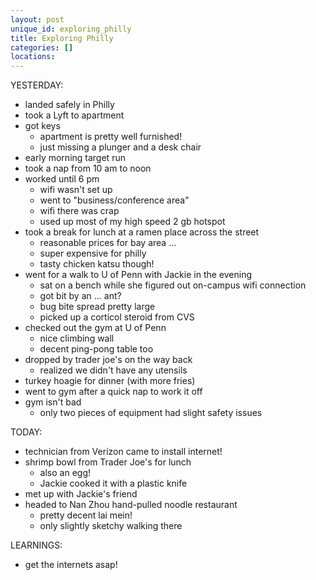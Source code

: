 ```yaml
---
layout: post
unique_id: exploring_philly
title: Exploring Philly
categories: []
locations: 
---
```


YESTERDAY:
* landed safely in Philly
* took a Lyft to apartment
* got keys
  * apartment is pretty well furnished!
  * just missing a plunger and a desk chair
* early morning target run
* took a nap from 10 am to noon
* worked until 6 pm
  * wifi wasn't set up
  * went to "business/conference area"
  * wifi there was crap
  * used up most of my high speed 2 gb hotspot
* took a break for lunch at a ramen place across the street
  * reasonable prices for bay area ...
  * super expensive for philly
  * tasty chicken katsu though!
* went for a walk to U of Penn with Jackie in the evening
  * sat on a bench while she figured out on-campus wifi connection
  * got bit by an ... ant?
  * bug bite spread pretty large
  * picked up a corticol steroid from CVS
* checked out the gym at U of Penn
  * nice climbing wall
  * decent ping-pong table too
* dropped by trader joe's on the way back
  * realized we didn't have any utensils
* turkey hoagie for dinner (with more fries)
* went to gym after a quick nap to work it off
* gym isn't bad
  * only two pieces of equipment had slight safety issues

TODAY:
* technician from Verizon came to install internet!
* shrimp bowl from Trader Joe's for lunch
  * also an egg!
  * Jackie cooked it with a plastic knife
* met up with Jackie's friend
* headed to Nan Zhou hand-pulled noodle restaurant
  * pretty decent lai mein!
  * only slightly sketchy walking there

LEARNINGS:
* get the internets asap!
